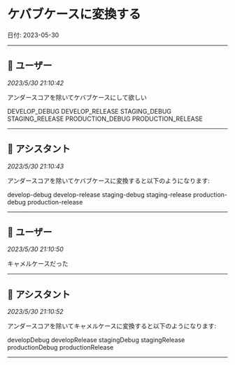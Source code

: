 # ケバブケースに変換する

日付: 2023-05-30

---

## 👤 ユーザー
*2023/5/30 21:10:42*

アンダースコアを除いてケバブケースにして欲しい

DEVELOP_DEBUG
DEVELOP_RELEASE
STAGING_DEBUG
STAGING_RELEASE
PRODUCTION_DEBUG
PRODUCTION_RELEASE

---

## 🤖 アシスタント
*2023/5/30 21:10:43*

アンダースコアを除いてケバブケースに変換すると以下のようになります:

develop-debug
develop-release
staging-debug
staging-release
production-debug
production-release

---

## 👤 ユーザー
*2023/5/30 21:10:50*

キャメルケースだった

---

## 🤖 アシスタント
*2023/5/30 21:10:52*

アンダースコアを除いてキャメルケースに変換すると以下のようになります:

developDebug
developRelease
stagingDebug
stagingRelease
productionDebug
productionRelease

---
